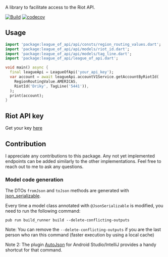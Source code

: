 A library to facilitate access to the Riot API.

[![Build](https://github.com/Driky/LeagueOfApi/actions/workflows/ci.yaml/badge.svg)](https://github.com/Driky/LeagueOfApi/actions/workflows/ci.yaml)
[![codecov](https://codecov.io/gh/Driky/LeagueOfApi/branch/main/graph/badge.svg?token=NH7CT5NTM5)](https://codecov.io/gh/Driky/LeagueOfApi)

## Usage

```dart
import 'package:league_of_api/api/consts/region_routing_values.dart';
import 'package:league_of_api/api/models/riot_id.dart';
import 'package:league_of_api/api/models/tag_line.dart';
import 'package:league_of_api/league_of_api.dart';

void main() async {
  final leagueApi = LeagueOfApi('your_api_key');
  var account = await leagueApi.accountV1Service.getAccountByRiotId(
    RegionRoutingValue.AMERICAS,
    RiotId('Driky', TagLine('5441')),
  );
  print(account);
}
```

## Riot API key
Get your key [here](https://developer.riotgames.com/)

## Contribution
I appreciate any contributions to this package. Any not yet implemented endpoints can be added similarly to the other implementations. Feel free to reach out to me to ask any questions.

### Model code generation
The DTOs `fromJson` and `toJson` methods are generated with [json_serializable](https://pub.dev/packages/json_serializable).

Every time a model class annotated with `@JsonSerializable` is modified, you need to run the following command:

```
pub run build_runner build --delete-conflicting-outputs
```

Note: You can remove the `--delete-conflicting-outputs` if you are the last person who ran this command (faster execution by using a local cache)

Note 2: The plugin [AutoJson](https://plugins.jetbrains.com/plugin/11600-autojson) for Android Studio/IntelliJ provides a handy shortcut for that command.
